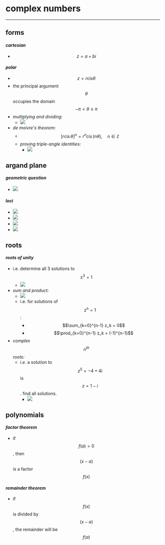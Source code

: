 # complex numbers

***

## **forms**

#### _cartesian_

* $$z=a+bi$$

#### _polar_

* $$z=r\mathrm{cis}\mathit{\theta}$$
* the principal argument $$\theta$$ occupies the domain $$-\mathit{\pi}<\mathit{\theta}\le \mathit{\pi}$$
* _multiplying and dividing:_
  * ![](images/image_1.b235a270.png)
* _de moivre's theorem:_
  * $$[r \operatorname{cis} \theta]^n = r^n \operatorname{cis} (n \theta), \quad n \in \mathbb{Z}$$
  * _proving triple-angle identities:_
    * ![](images/image_2.156f1a28.png)

## **argand plane**

#### _geometric question_

* ![](images/image_3.da8ec582.png)

#### _loci_

* ![](images/image_4.2b9ad501.png)
* ![](images/image_5.b3cc7a66.png)
* ![](images/image_6.4a4ec6c2.png)
* ![](images/image_7.2da05688.png)

## **roots**

#### _roots of unity_

* i.e. determine all 3 solutions to $${\mathrm{z}}^{3}=1$$
  * ![](images/image_8.b0bb90ab.png)
* _sum and product:_
  * ![](images/image_9.5ef3450d.png)
  * i.e. for solutions of $${\mathrm{z}}^{\mathrm{n}}=1$$:
    * $$\sum_{k=0}^{n-1} z_k = 0$$
    * $$\prod_{k=0}^{n-1} z_k = (-1)^{n-1}$$
* _complex $$n^{th}$$ roots:_
  * _i.e._ a solution to $${z}^{5}=-4+4i$$ is $$z=1-i$$. find all solutions.
    * ![](images/image_10.1bfb698d.png)

## **polynomials**

#### _factor theorem_

* if $$f\left(a\right)=0$$, then $$\left(x-a\right)$$ is a factor $$f\left(x\right)$$

#### _remainder theorem_

* if $$f\left(x\right)$$ is divided by $$(x-a)$$, the remainder will be $$f\left(a\right)$$
